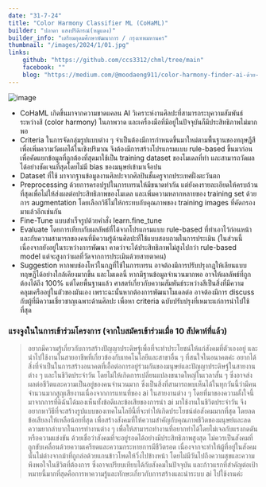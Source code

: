 ```yaml
---
date: "31-7-24"
title: "Color Harmony Classifier ML (CoHaML)"
builder: "ปภาดา แสงปรีดีกรณ์(หมูแดง)"
builder_info: "เตรียมอุดมศึกษาพัฒนาการ / กรุงเทพมหานคร"
thumbnail: "/images/2024/1/01.jpg"
links:
	github: "https://github.com/ccs3312/chml/tree/main"
	facebook: ""
	blog: "https://medium.com/@moodaeng911/color-harmony-finder-ai-ด้วย-fastai-90ecc303961e"
---
```


![image](/images/2024/1/01.jpg)

- CoHaML เกิดขึ้นมาจากความขาดแคลน AI วิเคราะห์งานศิลปะที่สามารถระบุความสัมพันธ์ระหว่างสี (color harmony) ในภาพวาด และเครื่องมือที่มีอยู่ในปัจจุบันก็มีประสิทธิภาพไม่มากพอ
- Criteria ในการจัดกลุ่มรูปแบบต่าง ๆ จำเป็นต้องมีการกำหนดขึ้นมาใหม่ตามพื้นฐานของทฤษฎีสีเพื่อเพิ่มความวัดผลได้ในเชิงปริมาณ จึงต้องมีการสร้างโปรแกรมแบบ rule-based ขึ้นมาก่อน เพื่อคัดแยกข้อมูลที่ถูกต้องที่สุดมาใช้เป็น training dataset ของโมเดลที่ทำ และสามารถวัดผลได้อย่างชัดเจนที่สุดโดยไม่มี bias ของมนุษย์เข้ามาเจือปน
- Dataset ที่ใช้ มาจากฐานข้อมูลงานศิลปะจากศิลปินชั้นครูจากประเทศฝั่งตะวันตก
- Preprocessing ด้วยการครอปรูปในการเทรนให้มีขนาดท่ากัน แต่ยังคงรายละเอียดให้ครบถ้วนที่สุดเพื่อไม่ให้ส่งผลต่อประสิทธิภาพของโมเดล และเพิ่มความหลากหลายของ training set ด้วยการ augmentation โดยเลือกวิธีไม่ให้กระทบกับคุณภาพของ training images ที่คัดกรองมาแล้วอีกเช่นกัน
- Fine-Tune แบบสำเร็จรูปด้วยคำสั่ง learn.fine_tune
- Evaluate โดยการเทียบกับผลลัพธ์ที่ได้จากโปรแกรมแบบ rule-based ที่ทำเอาไว้ก่อนหน้า และกับความสามารถของคนที่มีความรู้ด้านศิลปะที่ใช้แบบสอบถามในการประเมิน (ในส่วนนี้เนื่องจากยังอยู่ในระหว่างการพัฒนา คาดว่าจะได้ประสิทธิภาพไม่สูงไปกว่า rule-based model แต่จะสูงกว่าผลที่วัดจากการประเมินด้วยสายตาคน)
- Suggestion หากพบช่องโหว่ในกฎที่ใช้ในการเทรน อาจต้องมีการปรับปรุงกฎให้เลียนแบบทฤษฎีได้อย่างใกล้เคียงมากขึ้น และโมเดลนี้ หากมีฐานข้อมูลจำนวนมากพอ อาจให้ผลลัพธ์ที่ถูกต้องได้ถึง 100% แต่โดยพื้นฐานแล้ว ศาสตร์เกี่ยวกับความสัมพันธ์ระหว่างสีเป็นสิ่งที่มีความคลุมเครืออยู่ในตัวของมันเอง เพราะฉะนั้นหากต้องการพัฒนาโมเดลต่อ อาจต้องมีการ discuss กับผู้ที่มีความเชี่ยวชาญเฉพาะด้านศิลปะ เพื่อหา criteria ฉบับปรับปรุงที่เหมาะแก่การนำไปใช้ที่สุด

### แรงจูงในในการเข้าร่วมโครงการ (จากใบสมัครเข้าร่วมเมื่อ 10 สัปดาห์ที่แล้ว)

> อยากมีความรู้เกี่ยวกับการสร้างปัญญาประดิษฐ์เพื่อที่จะทำประโยชน์ให้แก่สังคมที่ตัวเองอยู่ และนำไปใช้งานในสายอาชีพที่เกี่ยวข้องกับเทคโนโลยีและสาขาอื่น ๆ ที่สนใจในอนาคตค่ะ อยากได้สิ่งที่จำเป็นในการสร้างอนาคตที่เอื้อต่อการอยู่ร่วมกันของมนุษย์และปัญญาประดิษฐ์ในสายงานต่าง ๆ และในชีวิตประจำวัน โดยไม่ให้เกิดการเปลี่ยนแปลงขนาดใหญ่ในเวลาสั้น ๆ ซึ่งอาจส่งผลต่อชีวิตและความเป็นอยู่ของคนจำนวนมาก ซึ่งเป็นสิ่งที่สามารถพบเห็นได้ในทุกวันนี้ว่ามีคนจำนวนมากสูญเสียงานเนื่องจากการแทนที่ของ ai ในสายงานต่าง ๆ โดยที่มาของความตั้งใจนี้มาจากการที่ดิฉันได้มองเห็นทั้งข้อดีและข้อเสียของการนำ ai มาใช้งานในชีวิตประจำวัน จึงอยากหาวิธีที่จะสร้างรูปแบบของเทคโนโลยีนี้ที่จะทำให้เกิดประโยชน์ต่อสังคมมากที่สุด โดยลดข้อเสียลงให้เหลือน้อยที่สุด เพื่อสร้างสังคมที่ให้ความสำคัญกับคุณภาพชีวิตของมนุษย์และลดความยากลำบากในการทำงานต่าง ๆ เพื่อให้สามารถทำงานที่อยากทำได้โดยไม่เจอกับแรงกดดันหรือความแข่งขัน ด้วยเชื่อว่าสังคมที่จะอยู่รอดได้อย่างมีประสิทธิภาพสูงสุด ไม่ควรเป็นสังคมที่ถูกขับเคลื่อนด้วยความเครียดและความกระหายการมีชีวิตรอด เนื่องจากจะทำให้ผู้ที่อยู่ในสังคมนั้นไม่ต่างจากม้าที่ถูกล่อด้วยแกนข้าวโพดให้วิ่งไปข้างหน้า โดยไม่มีวันไปถึงความสุขและความพึงพอใจในชีวิตที่ต้องการ ซึ่งอาจเปรียบเทียบได้กับสังคมในปัจจุบัน และก้าวแรกที่สำคัญต่อเป้าหมายนี้มากที่สุดคือการหาความรู้และทักษะเกี่ยวกับการสร้างและนำระบบ ai ไปใช้งานค่ะ
    
